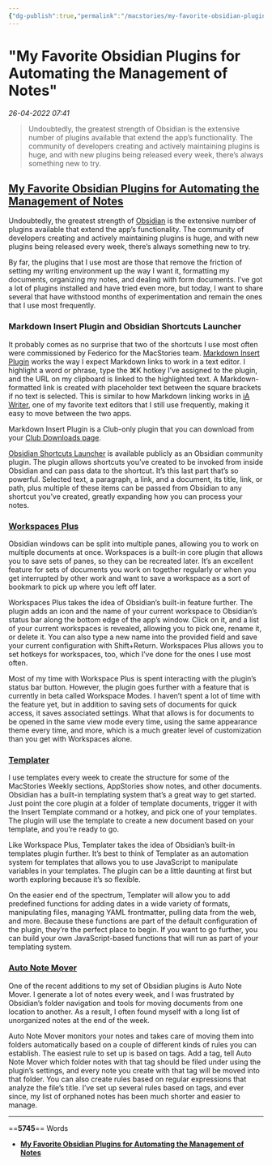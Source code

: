 ```yaml
---
{"dg-publish":true,"permalink":"/macstories/my-favorite-obsidian-plugins-for-automating-the-management-of-notes-john/","dgHomeLink":true,"dgPassFrontmatter":false}
---
```


# "My Favorite Obsidian Plugins for Automating the Management of Notes"

*26-04-2022 07:41* 

> Undoubtedly, the greatest strength of Obsidian is the extensive number of plugins available that extend the app’s functionality. The community of developers creating and actively maintaining plugins is huge, and with new plugins being released every week, there’s always something new to try.
## [My Favorite Obsidian Plugins for Automating the Management of Notes](https://club.macstories.net/posts/my-favorite-obsidian-plugins-for-automating-the-management-of-notes)

Undoubtedly, the greatest strength of [Obsidian](https://obsidian.md/) is the extensive number of plugins available that extend the app’s functionality. The community of developers creating and actively maintaining plugins is huge, and with new plugins being released every week, there’s always something new to try.

By far, the plugins that I use most are those that remove the friction of setting my writing environment up the way I want it, formatting my documents, organizing my notes, and dealing with form documents. I’ve got a lot of plugins installed and have tried even more, but today, I want to share several that have withstood months of experimentation and remain the ones that I use most frequently.

### Markdown Insert Plugin and Obsidian Shortcuts Launcher

It probably comes as no surprise that two of the shortcuts I use most often were commissioned by Federico for the MacStories team. [Markdown Insert Plugin](https://club.macstories.net/posts/markdown-insert-an-obsidian-plugin-for-creating-markdown-formatted-web-and-image-links) works the way I expect Markdown links to work in a text editor. I highlight a word or phrase, type the ⌘K hotkey I’ve assigned to the plugin, and the URL on my clipboard is linked to the highlighted text. A Markdown-formatted link is created with placeholder text between the square brackets if no text is selected. This is similar to how Markdown linking works in [iA Writer](https://apps.apple.com/us/app/ia-writer/id775737590?mt=12), one of my favorite text editors that I still use frequently, making it easy to move between the two apps.

Markdown Insert Plugin is a Club-only plugin that you can download from your [Club Downloads page](https://club.macstories.net/downloads).

[Obsidian Shortcuts Launcher](https://www.macstories.net/stories/obsidian-shortcut-launcher/) is available publicly as an Obsidian community plugin. The plugin allows shortcuts you’ve created to be invoked from inside Obsidian and can pass data to the shortcut. It’s this last part that’s so powerful. Selected text, a paragraph, a link, and a document, its title, link, or path, plus multiple of these items can be passed from Obsidian to any shortcut you’ve created, greatly expanding how you can process your notes.

### [Workspaces Plus](https://github.com/nothingislost/obsidian-workspaces-plus)

Obsidian windows can be split into multiple panes, allowing you to work on multiple documents at once. Workspaces is a built-in core plugin that allows you to save sets of panes, so they can be recreated later. It’s an excellent feature for sets of documents you work on together regularly or when you get interrupted by other work and want to save a workspace as a sort of bookmark to pick up where you left off later.

Workspaces Plus takes the idea of Obsidian’s built-in feature further. The plugin adds an icon and the name of your current workspace to Obsidian’s status bar along the bottom edge of the app’s window. Click on it, and a list of your current workspaces is revealed, allowing you to pick one, rename it, or delete it. You can also type a new name into the provided field and save your current configuration with Shift+Return. Workspaces Plus allows you to set hotkeys for workspaces, too, which I’ve done for the ones I use most often.

Most of my time with Workspace Plus is spent interacting with the plugin’s status bar button. However, the plugin goes further with a feature that is currently in beta called Workspace Modes. I haven’t spent a lot of time with the feature yet, but in addition to saving sets of documents for quick access, it saves associated settings. What that allows is for documents to be opened in the same view mode every time, using the same appearance theme every time, and more, which is a much greater level of customization than you get with Workspaces alone.

### [Templater](https://github.com/SilentVoid13/Templater)

I use templates every week to create the structure for some of the MacStories Weekly sections, AppStories show notes, and other documents. Obsidian has a built-in templating system that’s a great way to get started. Just point the core plugin at a folder of template documents, trigger it with the Insert Template command or a hotkey, and pick one of your templates. The plugin will use the template to create a new document based on your template, and you’re ready to go.

Like Workspace Plus, Templater takes the idea of Obsidian’s built-in templates plugin further. It’s best to think of Templater as an automation system for templates that allows you to use JavaScript to manipulate variables in your templates. The plugin can be a little daunting at first but worth exploring because it’s so flexible.

On the easier end of the spectrum, Templater will allow you to add predefined functions for adding dates in a wide variety of formats, manipulating files, managing YAML frontmatter, pulling data from the web, and more. Because these functions are part of the default configuration of the plugin, they’re the perfect place to begin. If you want to go further, you can build your own JavaScript-based functions that will run as part of your templating system.

### [Auto Note Mover](https://github.com/farux/obsidian-auto-note-mover)

One of the recent additions to my set of Obsidian plugins is Auto Note Mover. I generate a lot of notes every week, and I was frustrated by Obsidian’s folder navigation and tools for moving documents from one location to another. As a result, I often found myself with a long list of unorganized notes at the end of the week.

Auto Note Mover monitors your notes and takes care of moving them into folders automatically based on a couple of different kinds of rules you can establish. The easiest rule to set up is based on tags. Add a tag, tell Auto Note Mover which folder notes with that tag should be filed under using the plugin’s settings, and every note you create with that tag will be moved into that folder. You can also create rules based on regular expressions that analyze the file’s title. I’ve set up several rules based on tags, and ever since, my list of orphaned notes has been much shorter and easier to manage.
***

==**5745**== Words

- **[My Favorite Obsidian Plugins for Automating the Management of Notes](https://club.macstories.net/posts/my-favorite-obsidian-plugins-for-automating-the-management-of-notes)**